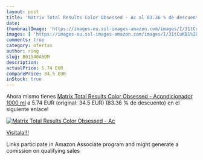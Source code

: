 ```yaml
---
layout: post
title: 'Matrix Total Results Color Obsessed - Ac al 83.36 % de descuento'
date: 
thumbnailImage: 'https://images-eu.ssl-images-amazon.com/images/I/31tCuKB1%2B0L._SL200_.jpg'
images: [ 'https://images-eu.ssl-images-amazon.com/images/I/31tCuKB1%2B0L._SL200_.jpg' ]
comments: true
category: ofertas
author: ring
slug: B01540A5DM
description:
actualPrice: 5.74 EUR
comparePrice: 34.5 EUR
inStock: true
---
```


Ahora mismo tienes [Matrix Total Results Color Obsessed - Acondicionador  1000 ml](https://www.amazon.es/dp/B01540A5DM/?tag=tolees-21) a 5.74 EUR (original: 34.5 EUR) (83.36 %  de descuento) en el siguiente enlace!

[![Matrix Total Results Color Obsessed - Ac](https://images-eu.ssl-images-amazon.com/images/I/31tCuKB1%2B0L._SL200_.jpg)](https://www.amazon.es/dp/B01540A5DM/?tag=tolees-21)

[Visítala!!!](https://www.amazon.es/dp/B01540A5DM/?tag=tolees-21)

Links participate in Amazon Associate program and might generate a comission on qualifying sales
